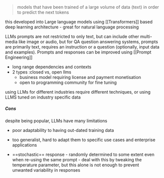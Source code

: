 > models that have been trained of a large volume of data (text) in order to predict the next tokens 

this developed into Large language models using [[Transformers]] based deep learning architecture - great for natural language processing 


LLMs prompts are not restricted to only text, but can include other multi-media like image or audio, but for QA question answering systems, prompts are primarily text, requires an instruction or a question (optionally, input data and examples). Prompts and responses can be improved using [[Prompt Engineering]]

- long range dependencies and contexts
- 2 types :closed vs, open llms
    - business model requiring license and payment monetisation
    - open to programming community for fine tuning

using LLMs for different industries require different techniques, or using LLMS tuned on industry specific data

##### Cons 
despite being popular, LLMs have many limitations 
- poor adaptability to having out-dated training data 
- too generalist, hard to adapt them to specific use cases and enterprise applications 

- ==stochastic== response - randomly determined to some extent even when re-using the same prompt - deal with this by tweaking the temperature parameter, but this alone is not enough to prevent unwanted variability in responses
